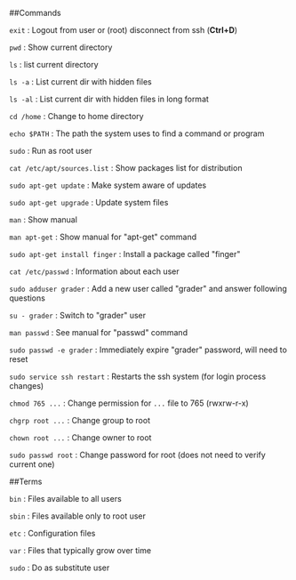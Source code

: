 ##Commands

`exit` : Logout from user or (root) disconnect from ssh (**Ctrl+D**)

`pwd` : Show current directory

`ls` : list current directory

`ls -a` : List current dir with hidden files

`ls -al` : List current dir with hidden files in long format

`cd /home` : Change to home directory

`echo $PATH` : The path the system uses to find a command or program

`sudo` : Run as root user

`cat /etc/apt/sources.list` : Show packages list for distribution

`sudo apt-get update` : Make system aware of updates

`sudo apt-get upgrade` : Update system files

`man` : Show manual

`man apt-get` : Show manual for "apt-get" command

`sudo apt-get install finger` : Install a package called "finger"

`cat /etc/passwd` : Information about each user

`sudo adduser grader` : Add a new user called "grader" and answer following questions

`su - grader` : Switch to "grader" user

`man passwd` : See manual for "passwd" command

`sudo passwd -e grader` : Immediately expire "grader" password, will need to reset

`sudo service ssh restart` : Restarts the ssh system (for login process changes)

`chmod 765 ...` : Change permission for `...` file to 765 (rwxrw-r-x)

`chgrp root ...` : Change group to root

`chown root ...` : Change owner to root

`sudo passwd root` : Change password for root (does not need to verify current one)

##Terms

`bin` : Files available to all users

`sbin` : Files available only to root user

`etc` : Configuration files

`var` : Files that typically grow over time

`sudo` : Do as substitute user
